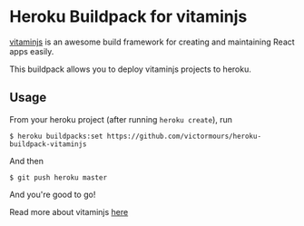 # Heroku Buildpack for vitaminjs

[vitaminjs](https://github.com/Evaneos/vitaminjs) is an awesome build framework for creating and maintaining React apps easily.

This buildpack allows you to deploy vitaminjs projects to heroku.

## Usage

From your heroku project (after running `heroku create`), run
```
$ heroku buildpacks:set https://github.com/victormours/heroku-buildpack-vitaminjs
```

And then
```
$ git push heroku master
```

And you're good to go!


Read more about vitaminjs [here](https://medium.com/@victormours/building-static-websites-happily-with-vitaminjs-8b996fa6fd37#.tpllhhtsh)
